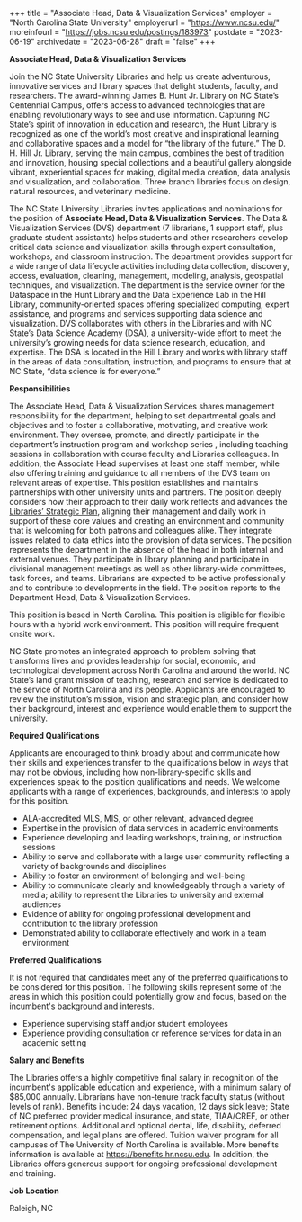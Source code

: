 +++
title = "Associate Head, Data & Visualization Services"
employer = "North Carolina State University"
employerurl = "https://www.ncsu.edu/"
moreinfourl = "https://jobs.ncsu.edu/postings/183973"
postdate = "2023-06-19"
archivedate = "2023-06-28"
draft = "false"
+++

**Associate Head, Data & Visualization Services**

Join the NC State University Libraries and help us create adventurous, innovative services and library spaces that delight students, faculty, and researchers. The award-winning James B. Hunt Jr. Library on NC State’s Centennial Campus, offers access to advanced technologies that are enabling revolutionary ways to see and use information. Capturing NC State’s spirit of innovation in education and research, the Hunt Library is recognized as one of the world’s most creative and inspirational learning and collaborative spaces and a model for “the library of the future.” The D. H. Hill Jr. Library, serving the main campus, combines the best of tradition and innovation, housing special collections and a beautiful gallery alongside vibrant, experiential spaces for making, digital media creation, data analysis and visualization, and collaboration. Three branch libraries focus on design, natural resources, and veterinary medicine. 

The NC State University Libraries invites applications and nominations for the position of **Associate Head, Data & Visualization Services**. The Data & Visualization Services (DVS) department (7 librarians, 1 support staff, plus graduate student assistants) helps students and other researchers develop critical data science and visualization skills through expert consultation, workshops, and classroom instruction. The department provides support for a wide range of data lifecycle activities including data collection, discovery, access, evaluation, cleaning, management, modeling, analysis, geospatial techniques, and visualization. The department is the service owner for the Dataspace in the Hunt Library and the Data Experience Lab in the Hill Library, community-oriented spaces offering specialized computing, expert assistance, and programs and services supporting data science and visualization. DVS collaborates with others in the Libraries and with NC State’s Data Science Academy (DSA), a university-wide effort to meet the university’s growing needs for data science research, education, and expertise. The DSA is located in the Hill Library and works with library staff in the areas of data consultation, instruction, and programs to ensure that at NC State, “data science is for everyone.”   

**Responsibilities**

The Associate Head, Data & Visualization Services shares management responsibility for the department, helping to set departmental goals and objectives and to foster a collaborative, motivating, and creative work environment. They oversee, promote, and directly participate in the department’s instruction program and workshop series , including teaching sessions in collaboration with course faculty and Libraries colleagues. In addition, the Associate Head supervises at least one staff member, while also offering training and guidance to all members of the DVS team on relevant areas of expertise. This position establishes and maintains partnerships with other university units and partners. The position deeply considers how their approach to their daily work reflects and advances the [Libraries’ Strategic Plan](https://www.lib.ncsu.edu/strategic-priorities), aligning their management and daily work in support of these core values and creating an environment and community that is welcoming for both patrons and colleagues alike. They integrate issues related to data ethics into the provision of data services. The position represents the department in the absence of the head in both internal and external venues. They participate in library planning and participate in divisional management meetings as well as other library-wide committees, task forces, and teams. Librarians are expected to be active professionally and to contribute to developments in the field. The position reports to the Department Head, Data & Visualization Services.

This position is based in North Carolina. This position is eligible for flexible hours with a hybrid work environment. This position will require frequent onsite work.

NC State promotes an integrated approach to problem solving that transforms lives and provides leadership for social, economic, and technological development across North Carolina and around the world. NC State’s land grant mission of teaching, research and service is dedicated to the service of North Carolina and its people.  Applicants are encouraged to review the institution’s mission, vision and strategic plan, and consider how their background, interest and experience would enable them to support the university.

**Required Qualifications**

Applicants are encouraged to think broadly about and communicate how their skills and experiences transfer to the qualifications below in ways that may not be obvious, including how non-library-specific skills and experiences speak to the position qualifications and needs. We welcome applicants with a range of experiences, backgrounds, and interests to apply for this position.

- ALA-accredited MLS, MIS, or other relevant, advanced degree 
- Expertise in the provision of data services in academic environments 
- Experience developing and leading workshops, training, or instruction sessions
- Ability to serve and collaborate with a large user community reflecting a variety of backgrounds and disciplines
- Ability to foster an environment of belonging and well-being
- Ability to communicate clearly and knowledgeably through a variety of media; ability to represent the Libraries to university and external audiences
- Evidence of ability for ongoing professional development and contribution to the library profession
- Demonstrated ability to collaborate effectively and work in a team environment 

**Preferred Qualifications**

It is not required that candidates meet any of the preferred qualifications to be considered for this position. The following skills represent some of the areas in which this position could potentially grow and focus, based on the incumbent's background and interests.

- Experience supervising staff and/or student employees
- Experience providing consultation or reference services for data in an academic setting

**Salary and Benefits**

The Libraries offers a highly competitive final salary in recognition of the incumbent's applicable education and experience, with a minimum salary of $85,000 annually. Librarians have non-tenure track faculty status (without levels of rank). Benefits include: 24 days vacation, 12 days sick leave; State of NC preferred provider medical insurance, and state, TIAA/CREF, or other retirement options. Additional and optional dental, life, disability, deferred compensation, and legal plans are offered. Tuition waiver program for all campuses of The University of North Carolina is available. More benefits information is available at https://benefits.hr.ncsu.edu. In addition, the Libraries offers generous support for ongoing professional development and training.

**Job Location**

Raleigh, NC
